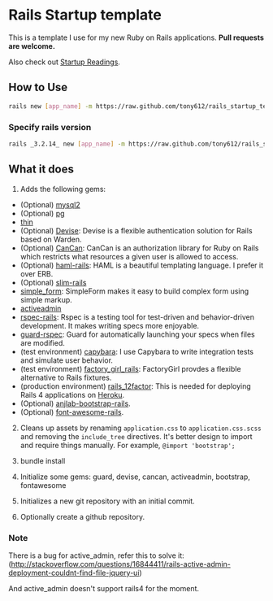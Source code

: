 # Rails Startup template

This is a template I use for my new Ruby on Rails applications. **Pull requests are welcome.**

Also check out [Startup Readings](https://github.com/dennybritz/startupreadings).

## How to Use

```bash
rails new [app_name] -m https://raw.github.com/tony612/rails_startup_template/master/template.rb
```

### Specify rails version

```bash
rails _3.2.14_ new [app_name] -m https://raw.github.com/tony612/rails_startup_template/master/template.rb
```


## What it does

1. Adds the following gems:
  - (Optional) [mysql2](https://github.com/brianmario/mysql2)
  - (Optional) [pg](https://bitbucket.org/ged/ruby-pg)
  - [thin](https://github.com/macournoyer/thin)
  - (Optional) [Devise](https://github.com/ryanb/cancan): Devise is a flexible authentication solution for Rails based on Warden.
  - (Optional) [CanCan](https://github.com/ryanb/cancan): CanCan is an authorization library for Ruby on Rails which restricts what resources a given user is allowed to access.
  - (Optional) [haml-rails](http://haml.info): HAML is a beautiful templating language. I prefer it over ERB.
  - (Optional) [slim-rails](http://slim-lang.com/)
  - [simple_form](https://github.com/plataformatec/simple_form): SimpleForm makes it easy to build complex form using simple markup.
  - [activeadmin](https://github.com/gregbell/active_admin)
  - [rspec-rails](https://github.com/rspec/rspec-rails): Rspec is a testing tool for test-driven and behavior-driven development. It makes writing specs more enjoyable.
  - [guard-rspec](https://github.com/guard/guard-rspec): Guard for automatically launching your specs when files are modified.
  - (test environment) [capybara](https://github.com/jnicklas/capybara): I use Capybara to write integration tests and simulate user behavior.
  - (test environment) [factory_girl_rails](https://github.com/thoughtbot/factory_girl): FactoryGirl provdes a flexible alternative to Rails fixtures.
  - (production environment) [rails_12factor](https://devcenter.heroku.com/articles/rails-integration-gems): This is needed for deploying Rails 4 applications on [Heroku](http://heroku.com).
  - (Optional) [anjlab-bootstrap-rails](https://github.com/anjlab/bootstrap-rails).
  - (Optional) [font-awesome-rails](https://github.com/bokmann/font-awesome-rails).

2. Cleans up assets by renaming `application.css` to `application.css.scss` and removing the `include_tree` directives. It's better design to import and require things manually. For example, `@import 'bootstrap';`

3. bundle install

4. Initialize some gems: guard, devise, cancan, activeadmin, bootstrap, fontawesome

5. Initializes a new git repository with an initial commit.

6. Optionally create a github repository.

### Note

There is a bug for active_admin, refer this to solve it: (http://stackoverflow.com/questions/16844411/rails-active-admin-deployment-couldnt-find-file-jquery-ui)

And active_admin doesn't support rails4 for the moment.
